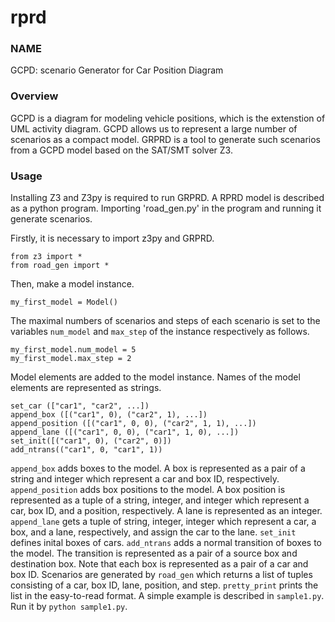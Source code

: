 # rprd
### NAME
GCPD: scenario Generator for Car Position Diagram
### Overview
GCPD is a diagram for modeling vehicle positions, which is the extenstion of UML activity diagram. GCPD allows us to represent a large
number of scenarios as a compact model. GRPRD is a tool to generate such scenarios from a GCPD model based on the SAT/SMT solver Z3. 
### Usage
Installing Z3 and Z3py is required to run GRPRD. A RPRD model is described as a python program. Importing 'road_gen.py' in the program and running it generate scenarios.

Firstly, it is necessary to import z3py and GRPRD.
```
from z3 import *
from road_gen import *
```
Then, make a model instance.
```
my_first_model = Model()
```
The maximal numbers of scenarios and steps of each scenario is set to the variables `num_model` and `max_step` of the instance respectively as follows.
```
my_first_model.num_model = 5
my_first_model.max_step = 2
```
Model elements are added to the model instance. Names of the model elements are represented as strings. 
```
set_car (["car1", "car2", ...])
append_box ([("car1", 0), ("car2", 1), ...])
append_position ([("car1", 0, 0), ("car2", 1, 1), ...])
append_lane ([("car1", 0, 0), ("car1", 1, 0), ...])
set_init([("car1", 0), ("car2", 0)])
add_ntrans(("car1", 0, "car1", 1))
```
`append_box` adds boxes to the model. A box is represented as a pair of a string and integer which represent a car and box ID, respectively. 
`append_position` adds box positions to the model. A box position is represented as a tuple of a string, integer, and integer which represent a car, box ID, and a position, respectively. 
A lane is represented as an integer. `append_lane` gets a tuple of string, integer, integer which represent a car, a box, and a lane, respectively, and assign the car to the lane. 
`set_init` defines inital boxes of cars.
`add_ntrans` adds a normal transition of boxes to the model. The transition is represented as a pair of a source box and destination box. Note that each box is represented as a pair of a car and box ID. 
Scenarios are generated by `road_gen` which returns a list of tuples consisting of a car, box ID, lane, position, and step. `pretty_print` prints the list in the easy-to-read format. A simple example is described in `sample1.py`. Run it by `python sample1.py`.
